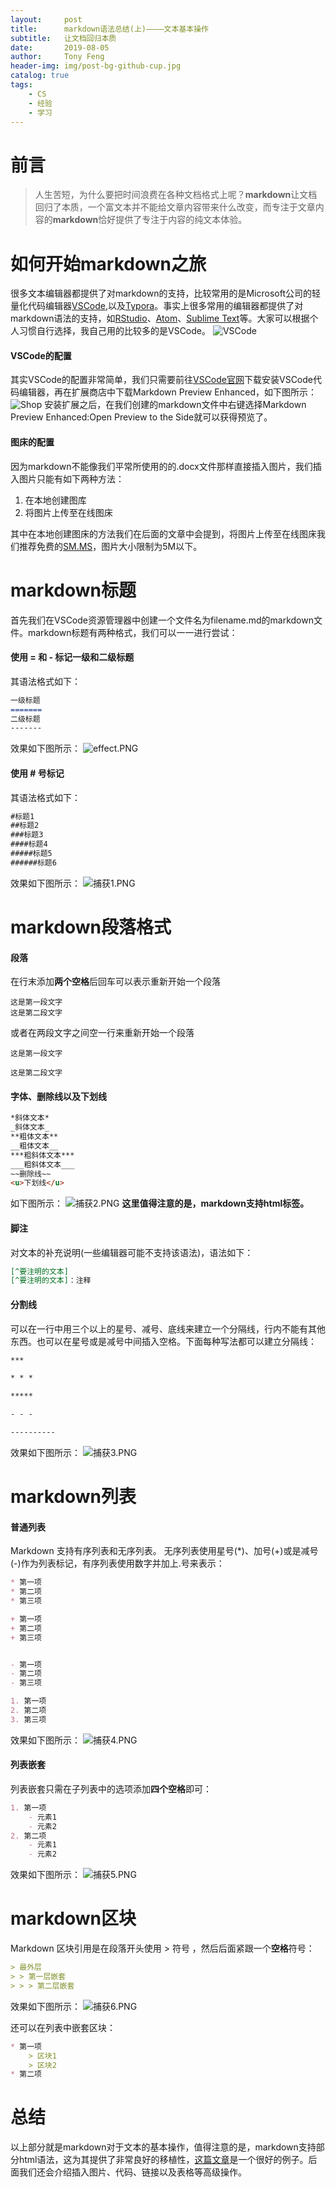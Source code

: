 ```yaml
---
layout:     post
title:      markdown语法总结(上)————文本基本操作
subtitle:   让文档回归本质
date:       2019-08-05
author:     Tony Feng
header-img: img/post-bg-github-cup.jpg
catalog: true
tags:
    - CS
    - 经验
    - 学习
---
```


# 前言
>人生苦短，为什么要把时间浪费在各种文档格式上呢？**markdown**让文档回归了本质，一个富文本并不能给文章内容带来什么改变，而专注于文章内容的**markdown**恰好提供了专注于内容的纯文本体验。

# 如何开始markdown之旅

很多文本编辑器都提供了对markdown的支持，比较常用的是Microsoft公司的轻量化代码编辑器[VSCode](https://code.visualstudio.com/),以及[Typora](https://typora.io/)。事实上很多常用的编辑器都提供了对markdown语法的支持，如[RStudio](https://www.rstudio.com/)、[Atom](https://atom.io/)、[Sublime Text](https://www.sublimetext.com/)等。大家可以根据个人习惯自行选择，我自己用的比较多的是VSCode。
![VSCode](https://i.loli.net/2019/08/05/kSMbJWh2E8lwgYV.png)

#### VSCode的配置

其实VSCode的配置非常简单，我们只需要前往[VSCode官网](https://code.visualstudio.com/)下载安装VSCode代码编辑器，再在扩展商店中下载Markdown Preview Enhanced，如下图所示：
![Shop](https://i.loli.net/2019/08/05/l84fqbmKYVGDvsp.png)
安装扩展之后，在我们创建的markdown文件中右键选择Markdown Preview Enhanced:Open Preview to the Side就可以获得预览了。

#### 图床的配置

因为markdown不能像我们平常所使用的的.docx文件那样直接插入图片，我们插入图片只能有如下两种方法：
1. 在本地创建图库
2. 将图片上传至在线图床

其中在本地创建图床的方法我们在后面的文章中会提到，将图片上传至在线图床我们推荐免费的[SM.MS](https://sm.ms)，图片大小限制为5M以下。

# markdown标题

首先我们在VSCode资源管理器中创建一个文件名为filename.md的markdown文件。markdown标题有两种格式，我们可以一一进行尝试：

#### 使用 = 和 - 标记一级和二级标题

其语法格式如下：
```markdown
一级标题
=======
二级标题
-------
```
效果如下图所示：
![effect.PNG](https://i.loli.net/2019/08/06/Nu9dObM8ZC46mwG.png)

#### 使用 # 号标记

其语法格式如下：
```markdown
#标题1
##标题2
###标题3
####标题4
#####标题5
######标题6
```
效果如下图所示：
![捕获1.PNG](https://i.loli.net/2019/08/06/LpnNewJ2hDqE1Tb.png)

# markdown段落格式

#### 段落
在行末添加**两个空格**后回车可以表示重新开始一个段落
```
这是第一段文字  
这是第二段文字
```
或者在两段文字之间空一行来重新开始一个段落
```
这是第一段文字

这是第二段文字
```

#### 字体、删除线以及下划线
```markdown
*斜体文本*
_斜体文本_
**粗体文本**
__粗体文本__
***粗斜体文本***
___粗斜体文本___
~~删除线~~
<u>下划线</u>
```
如下图所示：
![捕获2.PNG](https://i.loli.net/2019/08/06/Dbx4fQm7GAPUakK.png)
**这里值得注意的是，markdown支持html标签。**

#### 脚注

对文本的补充说明(一些编辑器可能不支持该语法)，语法如下：
```markdown
[^要注明的文本]
[^要注明的文本]：注释
```

#### 分割线

可以在一行中用三个以上的星号、减号、底线来建立一个分隔线，行内不能有其他东西。也可以在星号或是减号中间插入空格。下面每种写法都可以建立分隔线：
```markdown
***

* * *

*****

- - -

----------
```
效果如下图所示：
![捕获3.PNG](https://i.loli.net/2019/08/06/ScQkPGhNOTiWbvB.png)

# markdown列表

#### 普通列表

Markdown 支持有序列表和无序列表。
无序列表使用星号(*)、加号(+)或是减号(-)作为列表标记，有序列表使用数字并加上.号来表示：
```markdown
* 第一项
* 第二项
* 第三项

+ 第一项
+ 第二项
+ 第三项


- 第一项
- 第二项
- 第三项

1. 第一项
2. 第二项
3. 第三项
```
效果如下图所示：
![捕获4.PNG](https://i.loli.net/2019/08/06/ZWliMYCJRjpPc73.png)

#### 列表嵌套

列表嵌套只需在子列表中的选项添加**四个空格**即可：
```markdown
1. 第一项
    - 元素1
    - 元素2
2. 第二项
    - 元素1
    - 元素2
```
效果如下图所示：
![捕获5.PNG](https://i.loli.net/2019/08/06/SzyMlhPw2ZYnNoA.png)

# markdown区块

Markdown 区块引用是在段落开头使用 > 符号 ，然后后面紧跟一个**空格**符号：
```markdown
> 最外层
> > 第一层嵌套
> > > 第二层嵌套
```
效果如下图所示：
![捕获6.PNG](https://i.loli.net/2019/08/06/JjVEMBomZLgq7Sn.png)

还可以在列表中嵌套区块：
```markdown
* 第一项
    > 区块1
    > 区块2
* 第二项
```

# 总结

以上部分就是markdown对于文本的基本操作，值得注意的是，markdown支持部分html语法，这为其提供了非常良好的移植性，[这篇文章](https://wuchenxu.com/2015/12/30/Markdown-html-compare/)是一个很好的例子。后面我们还会介绍插入图片、代码、链接以及表格等高级操作。





